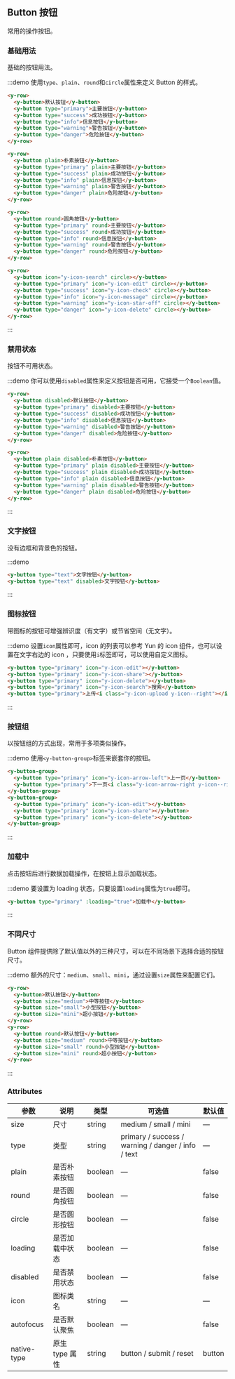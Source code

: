 ## Button 按钮
常用的操作按钮。

### 基础用法

基础的按钮用法。

:::demo 使用`type`、`plain`、`round`和`circle`属性来定义 Button 的样式。

```html
<y-row>
  <y-button>默认按钮</y-button>
  <y-button type="primary">主要按钮</y-button>
  <y-button type="success">成功按钮</y-button>
  <y-button type="info">信息按钮</y-button>
  <y-button type="warning">警告按钮</y-button>
  <y-button type="danger">危险按钮</y-button>
</y-row>

<y-row>
  <y-button plain>朴素按钮</y-button>
  <y-button type="primary" plain>主要按钮</y-button>
  <y-button type="success" plain>成功按钮</y-button>
  <y-button type="info" plain>信息按钮</y-button>
  <y-button type="warning" plain>警告按钮</y-button>
  <y-button type="danger" plain>危险按钮</y-button>
</y-row>

<y-row>
  <y-button round>圆角按钮</y-button>
  <y-button type="primary" round>主要按钮</y-button>
  <y-button type="success" round>成功按钮</y-button>
  <y-button type="info" round>信息按钮</y-button>
  <y-button type="warning" round>警告按钮</y-button>
  <y-button type="danger" round>危险按钮</y-button>
</y-row>

<y-row>
  <y-button icon="y-icon-search" circle></y-button>
  <y-button type="primary" icon="y-icon-edit" circle></y-button>
  <y-button type="success" icon="y-icon-check" circle></y-button>
  <y-button type="info" icon="y-icon-message" circle></y-button>
  <y-button type="warning" icon="y-icon-star-off" circle></y-button>
  <y-button type="danger" icon="y-icon-delete" circle></y-button>
</y-row>
```
:::

### 禁用状态

按钮不可用状态。

:::demo 你可以使用`disabled`属性来定义按钮是否可用，它接受一个`Boolean`值。

```html
<y-row>
  <y-button disabled>默认按钮</y-button>
  <y-button type="primary" disabled>主要按钮</y-button>
  <y-button type="success" disabled>成功按钮</y-button>
  <y-button type="info" disabled>信息按钮</y-button>
  <y-button type="warning" disabled>警告按钮</y-button>
  <y-button type="danger" disabled>危险按钮</y-button>
</y-row>

<y-row>
  <y-button plain disabled>朴素按钮</y-button>
  <y-button type="primary" plain disabled>主要按钮</y-button>
  <y-button type="success" plain disabled>成功按钮</y-button>
  <y-button type="info" plain disabled>信息按钮</y-button>
  <y-button type="warning" plain disabled>警告按钮</y-button>
  <y-button type="danger" plain disabled>危险按钮</y-button>
</y-row>
```
:::

### 文字按钮

没有边框和背景色的按钮。

:::demo
```html
<y-button type="text">文字按钮</y-button>
<y-button type="text" disabled>文字按钮</y-button>
```
:::

### 图标按钮

带图标的按钮可增强辨识度（有文字）或节省空间（无文字）。

:::demo 设置`icon`属性即可，icon 的列表可以参考 Yun 的 icon 组件，也可以设置在文字右边的 icon ，只要使用`i`标签即可，可以使用自定义图标。

```html
<y-button type="primary" icon="y-icon-edit"></y-button>
<y-button type="primary" icon="y-icon-share"></y-button>
<y-button type="primary" icon="y-icon-delete"></y-button>
<y-button type="primary" icon="y-icon-search">搜索</y-button>
<y-button type="primary">上传<i class="y-icon-upload y-icon--right"></i></y-button>
```
:::

### 按钮组

以按钮组的方式出现，常用于多项类似操作。

:::demo 使用`<y-button-group>`标签来嵌套你的按钮。

```html
<y-button-group>
  <y-button type="primary" icon="y-icon-arrow-left">上一页</y-button>
  <y-button type="primary">下一页<i class="y-icon-arrow-right y-icon--right"></i></y-button>
</y-button-group>
<y-button-group>
  <y-button type="primary" icon="y-icon-edit"></y-button>
  <y-button type="primary" icon="y-icon-share"></y-button>
  <y-button type="primary" icon="y-icon-delete"></y-button>
</y-button-group>
```
:::

### 加载中

点击按钮后进行数据加载操作，在按钮上显示加载状态。

:::demo 要设置为 loading 状态，只要设置`loading`属性为`true`即可。

```html
<y-button type="primary" :loading="true">加载中</y-button>
```
:::

### 不同尺寸

Button 组件提供除了默认值以外的三种尺寸，可以在不同场景下选择合适的按钮尺寸。

:::demo 额外的尺寸：`medium`、`small`、`mini`，通过设置`size`属性来配置它们。

```html
<y-row>
  <y-button>默认按钮</y-button>
  <y-button size="medium">中等按钮</y-button>
  <y-button size="small">小型按钮</y-button>
  <y-button size="mini">超小按钮</y-button>
</y-row>
<y-row>
  <y-button round>默认按钮</y-button>
  <y-button size="medium" round>中等按钮</y-button>
  <y-button size="small" round>小型按钮</y-button>
  <y-button size="mini" round>超小按钮</y-button>
</y-row>
```
:::

### Attributes
| 参数      | 说明    | 类型      | 可选值       | 默认值   |
|---------- |-------- |---------- |-------------  |-------- |
| size     | 尺寸   | string  |   medium / small / mini            |    —     |
| type     | 类型   | string    |   primary / success / warning / danger / info / text |     —    |
| plain     | 是否朴素按钮   | boolean    | — | false   |
| round     | 是否圆角按钮   | boolean    | — | false   |
| circle     | 是否圆形按钮   | boolean    | — | false   |
| loading     | 是否加载中状态   | boolean    | — | false   |
| disabled  | 是否禁用状态    | boolean   | —   | false   |
| icon  | 图标类名 | string   |  —  |  —  |
| autofocus  | 是否默认聚焦 | boolean   |  —  |  false  |
| native-type | 原生 type 属性 | string | button / submit / reset | button |
